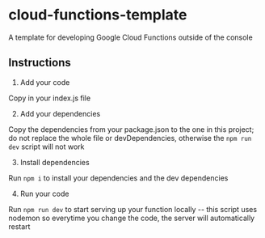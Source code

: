 # cloud-functions-template
A template for developing Google Cloud Functions outside of the console


## Instructions

1. Add your code

Copy in your index.js file

2. Add your dependencies

Copy the dependencies from your package.json to the one in this project; do not replace the whole file or devDependencies, otherwise the `npm run dev` script will not work

3. Install dependencies

Run `npm i` to install your dependencies and the dev dependencies

4. Run your code

Run `npm run dev` to start serving up your function locally -- this script uses nodemon so everytime you change the code, the server will automatically restart

